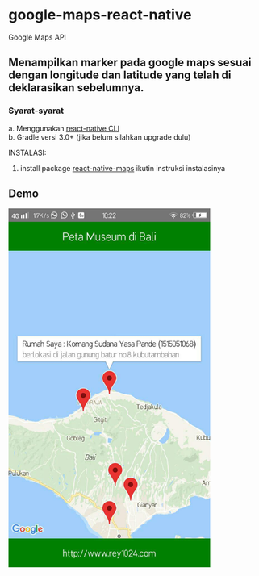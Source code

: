 # google-maps-react-native

Google Maps API

## Menampilkan marker pada google maps sesuai dengan longitude dan latitude yang telah di deklarasikan sebelumnya.

### Syarat-syarat <br>
a. Menggunakan <a href="https://facebook.github.io/react-native/docs/getting-started.html">react-native CLI</a><br>
b. Gradle versi 3.0+ (jika belum silahkan upgrade dulu)<br>

INSTALASI:
1. install package <a href="https://www.npmjs.com/package/react-native-maps">react-native-maps</a> ikutin instruksi instalasinya

## Demo
<img src="https://github.com/fundaypande/google-maps-react-native/blob/master/demo/demo.jpg" width="400px" />
